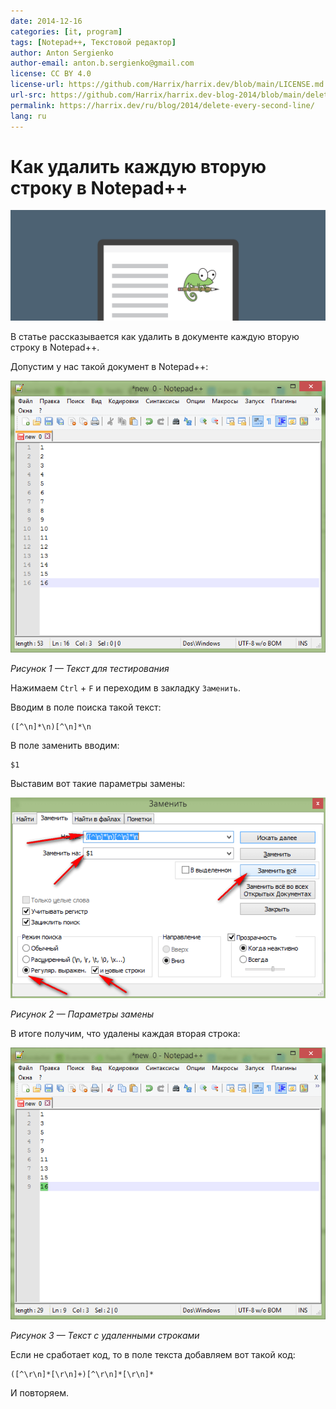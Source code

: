 ```yaml
---
date: 2014-12-16
categories: [it, program]
tags: [Notepad++, Текстовой редактор]
author: Anton Sergienko
author-email: anton.b.sergienko@gmail.com
license: CC BY 4.0
license-url: https://github.com/Harrix/harrix.dev/blob/main/LICENSE.md
url-src: https://github.com/Harrix/harrix.dev-blog-2014/blob/main/delete-every-second-line/delete-every-second-line.md
permalink: https://harrix.dev/ru/blog/2014/delete-every-second-line/
lang: ru
---
```


# Как удалить каждую вторую строку в Notepad++

![Featured image](featured-image.svg)

В статье рассказывается как удалить в документе каждую вторую строку в Notepad++.

Допустим у нас такой документ в Notepad++:

![Текст для тестирования](img/text_01.png)

_Рисунок 1 — Текст для тестирования_

Нажимаем `Ctrl` + `F` и переходим в закладку `Заменить`.

Вводим в поле поиска такой текст:

```text
([^\n]*\n)[^\n]*\n
```

В поле заменить вводим:

```text
$1
```

Выставим вот такие параметры замены:

![Параметры замены](img/replace.png)

_Рисунок 2 — Параметры замены_

В итоге получим, что удалены каждая вторая строка:

![Текст с удаленными строками](img/text_02.png)

_Рисунок 3 — Текст с удаленными строками_

Если не сработает код, то в поле текста добавляем вот такой код:

```text
([^\r\n]*[\r\n]+)[^\r\n]*[\r\n]*
```

И повторяем.
